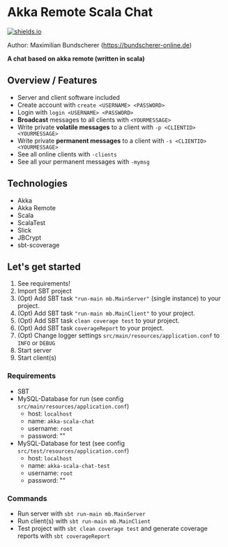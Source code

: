 # Akka Remote Scala Chat

[![shields.io](http://img.shields.io/badge/license-Apache2-blue.svg)](http://www.apache.org/licenses/LICENSE-2.0.txt)

Author: Maximilian Bundscherer (https://bundscherer-online.de)

**A chat based on akka remote (written in scala)**

## Overview / Features
- Server and client software included
- Create account with `create <USERNAME> <PASSWORD>`
- Login with `login <USERNAME> <PASSWORD>`
- **Broadcast** messages to all clients with `<YOURMESSAGE>`
- Write private **volatile messages** to a client with `-p <CLIENTID> <YOURMESSAGE>`
- Write private **permanent messages** to a client with `-s <CLIENTID> <YOURMESSAGE>`
- See all online clients with `-clients`
- See all your permanent messages with `-mymsg`

## Technologies
- Akka
- Akka Remote
- Scala
- ScalaTest
- Slick
- JBCrypt
- sbt-scoverage

## Let's get started
1. See requirements!
2. Import SBT project
3. (Opt) Add SBT task `"run-main mb.MainServer"` (single instance) to your project.
4. (Opt) Add SBT task `"run-main mb.MainClient"` to your project.
5. (Opt) Add SBT task `clean coverage test` to your project.
6. (Opt) Add SBT task `coverageReport` to your project.
7. (Opt) Change logger settings `src/main/resources/application.conf` to `INFO` or `DEBUG`
8. Start server
9. Start client(s)

### Requirements
- SBT
- MySQL-Database for run (see config `src/main/resources/application.conf`)
    - host: `localhost`
    - name: `akka-scala-chat`
    - username: `root`
    - password: ""
- MySQL-Database for test (see config `src/test/resources/application.conf`)
    - host: `localhost`
    - name: `akka-scala-chat-test`
    - username: `root`
    - password: ""
    
### Commands
- Run server with `sbt run-main mb.MainServer`
- Run client(s) with `sbt run-main mb.MainClient`
- Test project with `sbt clean coverage test` and generate coverage reports with `sbt coverageReport`
